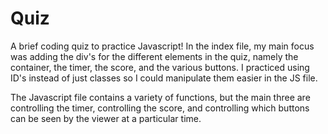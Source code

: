 # Quiz
A brief coding quiz to practice Javascript!
In the index file, my main focus was adding the div's for the different elements in the quiz, namely the container, the timer, the score, and the various buttons. I practiced using ID's instead of just classes so I could manipulate them easier in the JS file.


The Javascript file contains a variety of functions, but the main three are controlling the timer, controlling the score, and controlling which buttons can be seen by the viewer at a particular time.
